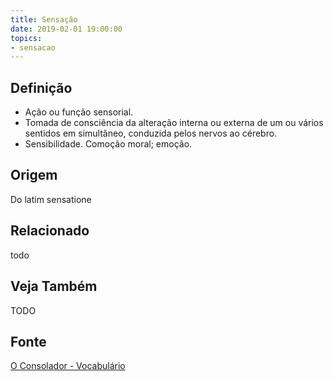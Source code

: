 ```yaml
---
title: Sensação
date: 2019-02-01 19:00:00
topics:
- sensacao
---
```


## Definição
* Ação ou função sensorial. 
* Tomada de consciência da alteração interna ou externa de um ou vários sentidos
  em simultâneo, conduzida pelos nervos ao cérebro.  
* Sensibilidade. Comoção moral; emoção. 

## Origem
Do latim sensatione

## Relacionado
todo

## Veja Também
TODO

## Fonte
[O Consolador - Vocabulário](http://www.oconsolador.com.br/linkfixo/vocabulario/principal.html)

